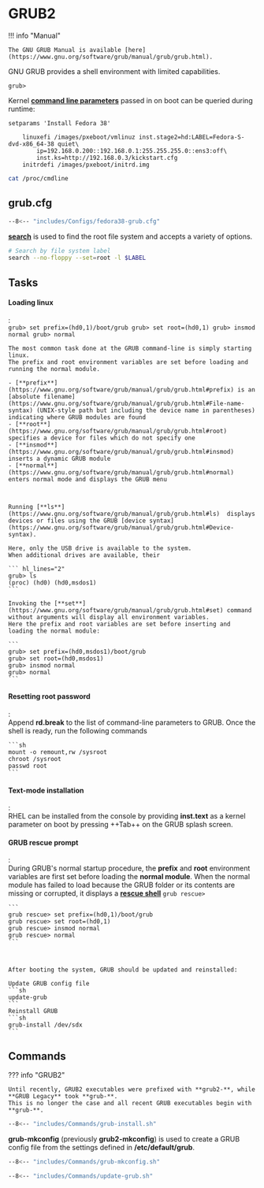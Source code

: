 # GRUB2

!!! info "Manual"

    The GNU GRUB Manual is available [here](https://www.gnu.org/software/grub/manual/grub/grub.html).


GNU GRUB provides a shell environment with limited capabilities.

```
grub>
```



Kernel [**command line parameters**](https://www.kernel.org/doc/html/v4.14/admin-guide/kernel-parameters.html) passed in on boot can be queried during runtime:

```grub
setparams 'Install Fedora 38'

    linuxefi /images/pxeboot/vmlinuz inst.stage2=hd:LABEL=Fedora-S-dvd-x86_64-38 quiet\
        ip=192.168.0.200::192.168.0.1:255.255.255.0::ens3:off\
        inst.ks=http://192.168.0.3/kickstart.cfg
    initrdefi /images/pxeboot/initrd.img
```

```sh
cat /proc/cmdline
```

## grub.cfg

```sh title="Fedora 38 grub.cfg"
--8<-- "includes/Configs/fedora38-grub.cfg"
```

[**search**](https://www.gnu.org/software/grub/manual/grub/html_node/search.html) is used to find the root file system and accepts a variety of options.

```sh
# Search by file system label
search --no-floppy --set=root -l $LABEL
```

## Tasks

#### Loading linux
:   
    ```
    grub> set prefix=(hd0,1)/boot/grub
    grub> set root=(hd0,1)
    grub> insmod normal
    grub> normal
    ```

    The most common task done at the GRUB command-line is simply starting linux.
    The prefix and root environment variables are set before loading and running the normal module.
    
    - [**prefix**](https://www.gnu.org/software/grub/manual/grub/grub.html#prefix) is an [absolute filename](https://www.gnu.org/software/grub/manual/grub/grub.html#File-name-syntax) (UNIX-style path but including the device name in parentheses) indicating where GRUB modules are found
    - [**root**](https://www.gnu.org/software/grub/manual/grub/grub.html#root) specifies a device for files which do not specify one
    - [**insmod**](https://www.gnu.org/software/grub/manual/grub/grub.html#insmod) inserts a dynamic GRUB module
    - [**normal**](https://www.gnu.org/software/grub/manual/grub/grub.html#normal) enters normal mode and displays the GRUB menu



    Running [**ls**](https://www.gnu.org/software/grub/manual/grub/grub.html#ls)  displays devices or files using the GRUB [device syntax](https://www.gnu.org/software/grub/manual/grub/grub.html#Device-syntax).
    
    Here, only the USB drive is available to the system.
    When additional drives are available, their

    ``` hl_lines="2"
    grub> ls
    (proc) (hd0) (hd0,msdos1)
    ```
    
    Invoking the [**set**](https://www.gnu.org/software/grub/manual/grub/grub.html#set) command without arguments will display all environment variables.
    Here the prefix and root variables are set before inserting and loading the normal module:
    
    ```
    grub> set prefix=(hd0,msdos1)/boot/grub
    grub> set root=(hd0,msdos1)
    grub> insmod normal
    grub> normal
    ```

#### Resetting root password
:   
    Append **rd.break** to the list of command-line parameters to GRUB.
    Once the shell is ready, run the following commands
    
    ```sh
    mount -o remount,rw /sysroot
    chroot /sysroot
    passwd root
    ```

#### Text-mode installation
:   
    RHEL can be installed from the console by providing **inst.text** as a kernel parameter on boot by pressing ++Tab++ on the GRUB splash screen.

#### GRUB rescue prompt
:   
    During GRUB's normal startup procedure, the **prefix** and **root** environment variables are first set before loading the **normal module**.
    When the normal module has failed to load because the GRUB folder or its contents are missing or corrupted, it displays a [**rescue shell**](https://www.gnu.org/software/grub/manual/grub/grub.html#GRUB-only-offers-a-rescue-shell)
    ```
    grub rescue>
    ``` 

    ```
    grub rescue> set prefix=(hd0,1)/boot/grub
    grub rescue> set root=(hd0,1)
    grub rescue> insmod normal
    grub rescue> normal
    ```



    After booting the system, GRUB should be updated and reinstalled:

    Update GRUB config file
    ```sh
    update-grub
    ```
    Reinstall GRUB
    ```sh
    grub-install /dev/sdx
    ```


## Commands

??? info "GRUB2"

    Until recently, GRUB2 executables were prefixed with **grub2-**, while **GRUB Legacy** took **grub-**.
    This is no longer the case and all recent GRUB executables begin with **grub-**.

```sh title="grub-install"
--8<-- "includes/Commands/grub-install.sh"
```

**grub-mkconfig** (previously **grub2-mkconfig**) is used to create a GRUB config file from the settings defined in **/etc/default/grub**.

```sh title="grub-mkconfig"
--8<-- "includes/Commands/grub-mkconfig.sh"
```

```sh title="update-grub"
--8<-- "includes/Commands/update-grub.sh"
```